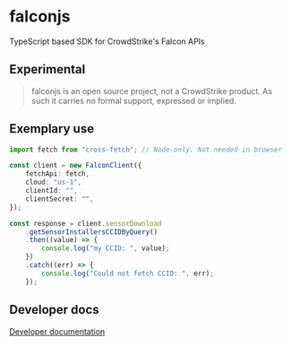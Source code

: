 # falconjs

TypeScript based SDK for CrowdStrike's Falcon APIs

## Experimental

> falconjs is an open source project, not a CrowdStrike product. As such it carries no formal support, expressed or implied.

## Exemplary use

```typescript
import fetch from "cross-fetch"; // Node-only. Not needed in browser

const client = new FalconClient({
    fetchApi: fetch,
    cloud: "us-1",
    clientId: "",
    clientSecret: "",
});

const response = client.sensorDownload
    .getSensorInstallersCCIDByQuery()
    .then((value) => {
        console.log("my CCID: ", value);
    })
    .catch((err) => {
        console.log("Could not fetch CCID: ", err);
    });

```

## Developer docs

[Developer documentation](docs/devel.md)
